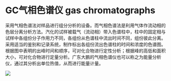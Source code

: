 # GC气相色谱仪 gas chromatographs
采用气相色谱法对样品进行组分分析的设备。而气相色谱法是利用气体作流动相的色层分离分析方法。汽化的试样被载气（流动相）带入色谱柱中，柱中的固定相与试样中各组份分子作用力不同，各组份从色谱柱中流出时间不同，组份彼此分离。采用适当的鉴别和记录系统，制作标出各组份流出色谱柱的时间和浓度的色谱图。根据图中表明的出峰时间和顺序，可对化合物进行定性分析；根据峰的高低和面积大小，可对化合物进行定量分析。广东大鹏的气相色谱仪也可以称之为能量分析仪，通过其分析出单位热值，从而进行能量计量。


![](..\..\..\photos\GC气相色谱仪.jpg)
